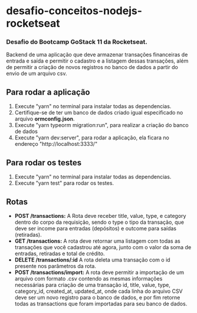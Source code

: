 # desafio-conceitos-nodejs-rocketseat
<h3>Desafio do Bootcamp GoStack 11 da Rocketseat.</h3>

Backend de uma aplicação que deve armazenar transações financeiras de entrada e saída e permitir o cadastro e a listagem dessas transações, além de permitir a criação de novos registros no banco de dados a partir do envio de um arquivo csv.

<h2>Para rodar a aplicação</h2>
<ol>
  <li>Execute "yarn" no terminal para instalar todas as dependencias.</li>
  <li>Certifique-se de ter um banco de dados criado igual especificado no arquivo <b>ormconfig.json</b>.</li>
  <li>Execute "yarn typeorm migration:run", para realizar a criação do banco de dados</li>
  <li>Execute "yarn dev:server", para rodar a aplicação, ela ficara no endereço "http://localhost:3333/"</li>
</ol>

<h2>Para rodar os testes</h2>
<ol>
  <li>Execute "yarn" no terminal para instalar todas as dependencias.</li>
  <li>Execute "yarn test" para rodar os testes.</li>
</ol>

<h2>Rotas</h2>
<ul>
  <li><b>POST /transactions:</b> A Rota deve receber title, value, type, e category dentro do corpo da requisição, sendo o type o tipo da transação, que deve ser income para entradas (depósitos) e outcome para saídas (retiradas).</li>
  <li><b>GET /transactions:</b>  A rota deve retornar uma listagem com todas as transações que você cadastrou até agora, junto com o valor da soma de entradas, retiradas e total de crédito.</li>
  <li><b>DELETE /transactions/:id</b> A rota deleta uma transação com o id presente nos parâmetros da rota.</li>
  <li><b>POST /transactions/import:</b> A rota deve permitir a importação de um arquivo com formato .csv contendo as mesmas informações necessárias para criação de uma transação id, title, value, type, category_id, created_at, updated_at, onde cada linha do arquivo CSV deve ser um novo registro para o banco de dados, e por fim retorne todas as transactions que foram importadas para seu banco de dados.</li>
</ul>
